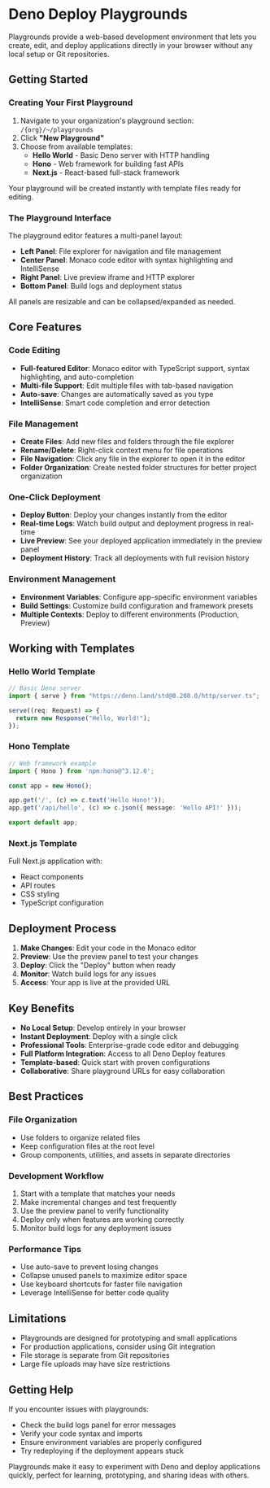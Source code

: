 # Deno Deploy Playgrounds

Playgrounds provide a web-based development environment that lets you create, edit, and deploy applications directly in your browser without any local setup or Git repositories.

## Getting Started

### Creating Your First Playground

1. Navigate to your organization's playground section: `/{org}/~/playgrounds`
2. Click **"New Playground"**
3. Choose from available templates:
   - **Hello World** - Basic Deno server with HTTP handling
   - **Hono** - Web framework for building fast APIs
   - **Next.js** - React-based full-stack framework

Your playground will be created instantly with template files ready for editing.

### The Playground Interface

The playground editor features a multi-panel layout:

- **Left Panel**: File explorer for navigation and file management
- **Center Panel**: Monaco code editor with syntax highlighting and IntelliSense
- **Right Panel**: Live preview iframe and HTTP explorer
- **Bottom Panel**: Build logs and deployment status

All panels are resizable and can be collapsed/expanded as needed.

## Core Features

### Code Editing

- **Full-featured Editor**: Monaco editor with TypeScript support, syntax highlighting, and auto-completion
- **Multi-file Support**: Edit multiple files with tab-based navigation
- **Auto-save**: Changes are automatically saved as you type
- **IntelliSense**: Smart code completion and error detection

### File Management

- **Create Files**: Add new files and folders through the file explorer
- **Rename/Delete**: Right-click context menu for file operations
- **File Navigation**: Click any file in the explorer to open it in the editor
- **Folder Organization**: Create nested folder structures for better project organization

### One-Click Deployment

- **Deploy Button**: Deploy your changes instantly from the editor
- **Real-time Logs**: Watch build output and deployment progress in real-time
- **Live Preview**: See your deployed application immediately in the preview panel
- **Deployment History**: Track all deployments with full revision history

### Environment Management

- **Environment Variables**: Configure app-specific environment variables
- **Build Settings**: Customize build configuration and framework presets
- **Multiple Contexts**: Deploy to different environments (Production, Preview)

## Working with Templates

### Hello World Template
```typescript
// Basic Deno server
import { serve } from "https://deno.land/std@0.208.0/http/server.ts";

serve((req: Request) => {
  return new Response("Hello, World!");
});
```

### Hono Template
```typescript
// Web framework example
import { Hono } from 'npm:hono@^3.12.0';

const app = new Hono();

app.get('/', (c) => c.text('Hello Hono!'));
app.get('/api/hello', (c) => c.json({ message: 'Hello API!' }));

export default app;
```

### Next.js Template
Full Next.js application with:
- React components
- API routes
- CSS styling
- TypeScript configuration

## Deployment Process

1. **Make Changes**: Edit your code in the Monaco editor
2. **Preview**: Use the preview panel to test your changes
3. **Deploy**: Click the "Deploy" button when ready
4. **Monitor**: Watch build logs for any issues
5. **Access**: Your app is live at the provided URL

## Key Benefits

- **No Local Setup**: Develop entirely in your browser
- **Instant Deployment**: Deploy with a single click
- **Professional Tools**: Enterprise-grade code editor and debugging
- **Full Platform Integration**: Access to all Deno Deploy features
- **Template-based**: Quick start with proven configurations
- **Collaborative**: Share playground URLs for easy collaboration

## Best Practices

### File Organization
- Use folders to organize related files
- Keep configuration files at the root level
- Group components, utilities, and assets in separate directories

### Development Workflow
1. Start with a template that matches your needs
2. Make incremental changes and test frequently
3. Use the preview panel to verify functionality
4. Deploy only when features are working correctly
5. Monitor build logs for any deployment issues

### Performance Tips
- Use auto-save to prevent losing changes
- Collapse unused panels to maximize editor space
- Use keyboard shortcuts for faster file navigation
- Leverage IntelliSense for better code quality

## Limitations

- Playgrounds are designed for prototyping and small applications
- For production applications, consider using Git integration
- File storage is separate from Git repositories
- Large file uploads may have size restrictions

## Getting Help

If you encounter issues with playgrounds:
- Check the build logs panel for error messages
- Verify your code syntax and imports
- Ensure environment variables are properly configured
- Try redeploying if the deployment appears stuck

Playgrounds make it easy to experiment with Deno and deploy applications quickly, perfect for learning, prototyping, and sharing ideas with others.